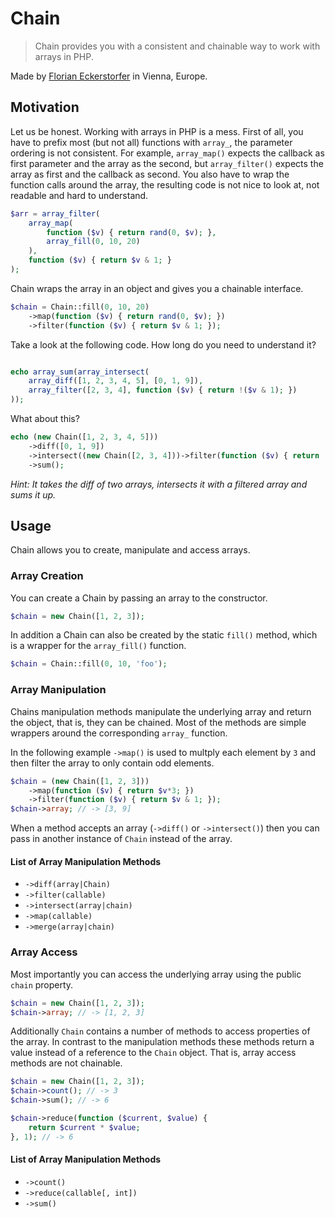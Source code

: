 Chain
=====

> Chain provides you with a consistent and chainable way to work with arrays in PHP.

Made by [Florian Eckerstorfer](https://florian.ec) in Vienna, Europe.


Motivation
----------

Let us be honest. Working with arrays in PHP is a mess. First of all, you have to prefix most (but not all) functions
with `array_`, the parameter ordering is not consistent. For example, `array_map()` expects the callback as first
parameter and the array as the second, but `array_filter()` expects the array as first and the callback as second. You
also have to wrap the function calls around the array, the resulting code is not nice to look at, not readable and
hard to understand.

```php
$arr = array_filter(
    array_map(
        function ($v) { return rand(0, $v); },
        array_fill(0, 10, 20)
    ),
    function ($v) { return $v & 1; }
);
```

Chain wraps the array in an object and gives you a chainable interface.

```php
$chain = Chain::fill(0, 10, 20)
    ->map(function ($v) { return rand(0, $v); })
    ->filter(function ($v) { return $v & 1; });
```

Take a look at the following code. How long do you need to understand it?

```php

echo array_sum(array_intersect(
    array_diff([1, 2, 3, 4, 5], [0, 1, 9]),
    array_filter([2, 3, 4], function ($v) { return !($v & 1); })
));
```

What about this?

```php
echo (new Chain([1, 2, 3, 4, 5]))
    ->diff([0, 1, 9])
    ->intersect((new Chain([2, 3, 4]))->filter(function ($v) { return !($v & 1); }))
    ->sum();
```

*Hint: It takes the diff of two arrays, intersects it with a filtered array and sums it up.*


Usage
-----

Chain allows you to create, manipulate and access arrays.

### Array Creation

You can create a Chain by passing an array to the constructor.

```php
$chain = new Chain([1, 2, 3]);
```

In addition a Chain can also be created by the static `fill()` method, which is a wrapper for the `array_fill()`
function.

```php
$chain = Chain::fill(0, 10, 'foo');
```

### Array Manipulation

Chains manipulation methods manipulate the underlying array and return the object, that is, they can be chained. Most
of the methods are simple wrappers around the corresponding `array_` function.

In the following example `->map()` is used to multply each element by `3` and then filter the array to only contain
odd elements.

```php
$chain = (new Chain([1, 2, 3]))
    ->map(function ($v) { return $v*3; })
    ->filter(function ($v) { return $v & 1; });
$chain->array; // -> [3, 9]
```

When a method accepts an array (`->diff()` or `->intersect()`) then you can pass in another instance of `Chain`
instead of the array.

#### List of Array Manipulation Methods

- `->diff(array|Chain)`
- `->filter(callable)`
- `->intersect(array|chain)`
- `->map(callable)`
- `->merge(array|chain)`

### Array Access

Most importantly you can access the underlying array using the public `chain` property.

```php
$chain = new Chain([1, 2, 3]);
$chain->array; // -> [1, 2, 3]
```

Additionally `Chain` contains a number of methods to access properties of the array. In contrast to the manipulation
methods these methods return a value instead of a reference to the `Chain` object. That is, array access methods are
not chainable.
 
```php
$chain = new Chain([1, 2, 3]);
$chain->count(); // -> 3
$chain->sum(); // -> 6

$chain->reduce(function ($current, $value) {
    return $current * $value;
}, 1); // -> 6
```


#### List of Array Manipulation Methods

- `->count()`
- `->reduce(callable[, int])`
- `->sum()`
